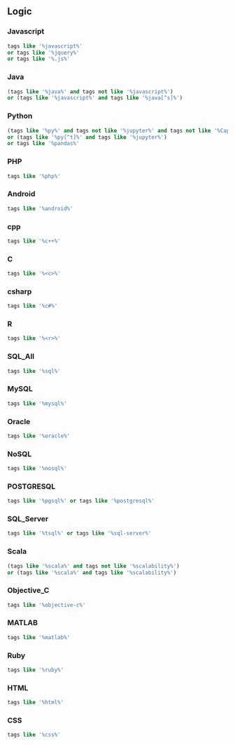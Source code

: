 ## Logic

### Javascript
```sql
tags like '%javascript%' 
or tags like '%jquery%' 
or tags like '%.js%'
```
### Java
```sql
(tags like '%java%' and tags not like '%javascript%') 
or (tags like '%javascript%' and tags like '%java[^s]%')
```
### Python
```sql
(tags like '%py%' and tags not like '%jupyter%' and tags not like '%Capybara%' and tags not like '%copy\-paste%') 
or (tags like '%py[^t]%' and tags like '%jupyter%') 
or tags like '%pandas%'
```
### PHP
```sql
tags like '%php%'
```
### Android
```sql
tags like '%android%'
```
### cpp
```sql
tags like '%c++%'
```
### C
```sql
tags like '%<c>%'
```
### csharp
```sql
tags like '%c#%'
```
### R
```sql
tags like '%<r>%'
```
### SQL_All
```sql
tags like '%sql%'
```
### MySQL
```sql
tags like '%mysql%'
```
### Oracle
```sql
tags like '%oracle%'
```
### NoSQL
```sql
tags like '%nosql%'
```
### POSTGRESQL
```sql
tags like '%pgsql%' or tags like '%postgresql%'
```
### SQL_Server
```sql
tags like '%tsql%' or tags like '%sql-server%'
```
### Scala
```sql
(tags like '%scala%' and tags not like '%scalability%') 
or (tags like '%scala%' and tags like '%scalability%')
```
### Objective_C
```sql
tags like '%objective-c%'
```
### MATLAB
```sql
tags like '%matlab%'
```
### Ruby
```sql
tags like '%ruby%'
```
### HTML
```sql
tags like '%html%'
```
### CSS
```sql
tags like '%css%'
```
